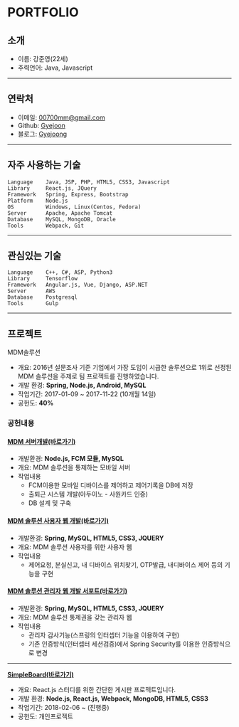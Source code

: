 # PORTFOLIO


## 소개

- 이름: 강준영(22세)
- 주력언어: Java, Javascript

- - -

## 연락처

- 이메일: [00700mm@gmail.com](mailto:00700mm@gmail.com)
- Github: [Gyejoon](https://github.com/Gyejoon)
- 블로그: [Gyejoong](http://gyejoong.ze.am)

- - -

## 자주 사용하는 기술
```
Language    Java, JSP, PHP, HTML5, CSS3, Javascript
Library     React.js, JQuery
Framework   Spring, Express, Bootstrap
Platform    Node.js
OS          Windows, Linux(Centos, Fedora)
Server      Apache, Apache Tomcat
Database    MySQL, MongoDB, Oracle
Tools       Webpack, Git
```
- - -

## 관심있는 기술
```
Language    C++, C#, ASP, Python3
Library     Tensorflow
Framework   Angular.js, Vue, Django, ASP.NET
Server      AWS
Database    Postgresql
Tools       Gulp
```
- - -

## 프로젝트

MDM솔루션

- 개요: 2016년 설문조사 기준 기업에서 가장 도입이 시급한 솔루션으로 1위로 선정된
    MDM 솔루션을 주제로 팀 프로젝트를 진행하였습니다.
- 개발 환경: **Spring, Node.js, Android, MySQL**
- 작업기간: 2017-01-09 ~ 2017-11-22 (10개월 14일)
- 공헌도: **40%**


### 공헌내용

 #### [MDM 서버개발(바로가기)](https://github.com/Gyejoon/MDMProject)

 - 개발환경: **Node.js, FCM 모듈, MySQL**
 - 개요: MDM 솔루션을 통제하는 모바일 서버
 - 작업내용
   - FCM이용한 모바일 디바이스를 제어하고 제어기록을 DB에 저장
   - 출퇴근 시스템 개발(아두이노 - 사원카드 인증)
   - DB 설계 및 구축


 #### [MDM 솔루션 사용자 웹 개발(바로가기)](https://github.com/Gyejoon/TerrierUserWeb)

 - 개발환경: **Spring, MySQL, HTML5, CSS3, JQUERY**
 - 개요: MDM 솔루션 사용자를 위한 사용자 웹
 - 작업내용
   - 제어요청, 분실신고, 내 디바이스 위치찾기, OTP발급, 내디바이스 제어 등의 기능을 구현


 #### [MDM 솔루션 관리자 웹 개발 서포트(바로가기)](https://github.com/Gyejoon/Project)

 - 개발환경: **Spring, MySQL, HTML5, CSS3, JQUERY**
 - 개요: MDM 솔루션 통제권을 갖는 관리자 웹
 - 작업내용
   - 관리자 감사기능(스프링의 인터셉터 기능을 이용하여 구현)
   - 기존 인증방식(인터셉터 세션검증)에서 Spring Security를 이용한 인증방식으로 변경

- - -

**[SimpleBoard(바로가기)](https://github.com/Gyejoon/simpleBoardProject)**

- 개요: React.js 스터디를 위한 간단한 게시판 프로젝트입니다.
- 개발 환경: **Node.js, React.js, Webpack, MongoDB, HTML5, CSS3**
- 작업기간: 2018-02-06 ~ (진행중)
- 공헌도: 개인프로젝트
